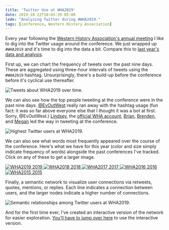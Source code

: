 ```yaml
---
title: 'Twitter Use at WHA2019'
date: 2019-10-22T10:03:39-05:00
lede: "Analyzing Twitter during #WHA2019."
tags: [conference, Western History Association]
---
```


Every year following the [Western History Association's annual meeting](http://westernhistory.org) I like to dig into the Twitter usage around the conference. We just wrapped up `#WHA2019` and it's time to dig into the data a bit. Compare this to [last year's data and analysis](https://jasonheppler.org/2018/10/23/twitter-use-at-wha2018/).

First up, we can chart the frequency of tweets over the past nine days. These are aggregated using three-hour intervals of tweets using the `#WHA2019` hashtag. Unsurprisingly, there's a build-up before the conference before it's cyclical use thereafter. 

![Tweets about WHA2019 over time.](/assets/images/wha19-freq.png)

We can also see how the top people tweeting at the conference were in the past nine days. [@EvOutWest](https://twitter.com/evoutwest) really ran away with the hashtag usage (fun fact: it was so far above everyone else that I thought it was a bot at first. Sorry, @EvOutWest.) [Lindsey](https://twitter.com/LWieck), the [official WHA account](https://twitter.com/WhaHistory), [Brian](https://twitter.com/brianleechphd), [Brenden](https://twitter.com/BrendenWRensink), and [Megan](https://twitter.com/megankatenelson) led the way in tweeting at the conference.

![Highest Twitter users at WHA2019.](/assets/images/wha19-users.png)

We can also see what words most frequently appeared over the course of the conference. Here's what we have for this year (color and size simply indicate frequency of words) alongside the past conferences I've tracked. Click on any of these to get a larger image.


<div class="project-box">
  <a class="project" href="/assets/images/wha19-wc.png">
    <img src="/assets/images/wha19-wc.png" alt="WHA2019" />
     <span class="small">2019</span>
  </a>

  <a class="project" href="/assets/images/wha18-wc.png">
    <img src="/assets/images/wha18-wc.png" alt="WHA2018" />
     <span class="small">2018</span>
  </a>

  <a class="project" href="/assets/images/wha17-wc.png">
    <img src="/assets/images/wha17-wc.png" alt="WHA2017" />
     <span class="small">2017</span>
  </a>

  <a class="project" href="/assets/images/wha16-wc.png">
    <img src="/assets/images/wha16-wc.png" alt="WHA2016" />
     <span class="small">2016</span>
  </a>

  <a class="project" href="/assets/images/wha15-wc.png">
    <img src="/assets/images/wha15-wc.png" alt="WHA2015" />
     <span class="small">2015</span>
  </a>
</div>

Finally, a semantic network to visualize user connections via retweets, quotes, mentions, or replies. Each line indicates a connection between users, and the larger nodes indicate a higher number of connections.

![Semantic relationships among Twitter users at WHA2019.](/assets/images/wha19-semantic.png)

And for the first time ever, I've created an interactive version of the network for easier exploration. [You'll have to jump over here](https://jasonheppler.org/projects/wha19-network/) to use the interactive version.